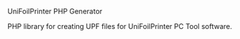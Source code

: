 UniFoilPrinter PHP Generator

PHP library for creating UPF files for UniFoilPrinter PC Tool software.